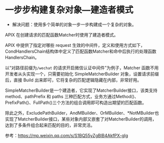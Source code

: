 # 一步步构建复杂对象—建造者模式

- 解决问题：使用多个简单的对象一步一步构建成一个复杂的对象。

APIX 在创建请求的匹配函数Matcher时使用了建造者模式。

APIX 中提供了指定对哪些 request 生效的中间件，定义和使用方式如下，CondHandlersChain结构体中定义了匹配函数Matcher和命中后执行的处理函数HandlersChain。

以“对路径前缀为`/wechat` 的请求开启微信认证中间件”为例子，Matcher 函数不用开发者从头实现一个，只需要初始化 SimpleMatcherBuilder 对象，设置请求前缀后，直接 Build 出来即可，它将复杂的匹配逻辑隐藏在内部，非常好用。

SimpleMatcherBuilder是一个建造者，它实现了MatcherBuilder接口，该类支持 method、pathPrefix 和 paths 三种匹配方式，业务方通过Method()、PrefixPath()、FullPath()三个方法的组合调用即可构造出期望的匹配函数。

除此之外，ExcludePathBuilder，AndMBuilder、OrMBuilder、*NotMBuilder也实现了MatcherBuilder接口，某些对象内部又嵌套了对MatcherBuilder的调用，达到了多条件组合起来匹配的目的，非常灵活。

参考：https://mp.weixin.qq.com/s/S1BQ55yZgBlB4AkfPX-gIg
